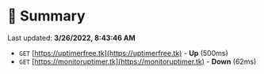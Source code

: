 # 📖 Summary
Last updated: **3/26/2022, 8:43:46 AM**

- `GET` [https://uptimerfree.tk](https://uptimerfree.tk) - **Up** (500ms)
- `GET` [https://monitoruptimer.tk](https://monitoruptimer.tk) - **Down** (62ms)

